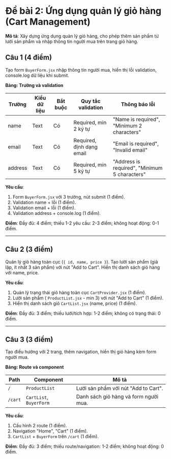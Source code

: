 # Đề bài 2: Ứng dụng quản lý giỏ hàng (Cart Management)

**Mô tả**: Xây dựng ứng dụng quản lý giỏ hàng, cho phép thêm sản phẩm từ lưới sản phẩm và nhập thông tin người mua trên trang giỏ hàng.

## **Câu 1 (4 điểm)**

Tạo form `BuyerForm.jsx` nhập thông tin người mua, hiển thị lỗi validation, console.log dữ liệu khi submit.

**Bảng: Trường và validation**

| Trường  | Kiểu dữ liệu | Bắt buộc | Quy tắc validation        | Thông báo lỗi                                 |
| ------- | ------------ | -------- | ------------------------- | --------------------------------------------- |
| name    | Text         | Có       | Required, min 2 ký tự     | "Name is required", "Minimum 2 characters"    |
| email   | Text         | Có       | Required, định dạng email | "Email is required", "Invalid email"          |
| address | Text         | Có       | Required, min 5 ký tự     | "Address is required", "Minimum 5 characters" |

**Yêu cầu**:

1. Form `BuyerForm.jsx` với 3 trường, nút submit (1 điểm).
2. Validation name + lỗi (1 điểm).
3. Validation email + lỗi (1 điểm).
4. Validation address + console.log (1 điểm).

**Điểm**: Đầy đủ: 4 điểm; thiếu 1-2 yêu cầu: 2-3 điểm; không hoạt động: 0-1 điểm.

---

## **Câu 2 (3 điểm)**

Quản lý giỏ hàng toàn cục (`{ id, name, price }`). Tạo lưới sản phẩm (giả lập, ít nhất 3 sản phẩm) với nút "Add to Cart". Hiển thị danh sách giỏ hàng với name, price.

**Yêu cầu**:

1. Quản lý trạng thái giỏ hàng toàn cục `CartProvider.jsx` (1 điểm).
2. Lưới sản phẩm ( `ProductList.jsx` - min 3) với nút "Add to Cart" (1 điểm).
3. Hiển thị danh sách giỏ `CartList.jsx` (name, price) (1 điểm).

**Điểm**: Đầy đủ: 3 điểm; thiếu lưới/tích hợp: 1-2 điểm; không có trạng thái: 0 điểm.

---

## **Câu 3 (3 điểm)**

Tạo điều hướng với 2 trang, thêm navigation, hiển thị giỏ hàng kèm form người mua.

**Bảng: Route và component**

| Path    | Component               | Mô tả                                 |
| ------- | ----------------------- | ------------------------------------- |
| `/`     | `ProductList`           | Lưới sản phẩm với nút "Add to Cart".  |
| `/cart` | `CartList`, `BuyerForm` | Danh sách giỏ hàng và form người mua. |

**Yêu cầu**:

1. Cấu hình 2 route (1 điểm).
2. Navigation "Home", "Cart" (1 điểm).
3. `CartList` + `BuyerForm` trên `/cart` (1 điểm).

**Điểm**: Đầy đủ: 3 điểm; thiếu route/navigation: 1-2 điểm; không hoạt động: 0 điểm.
